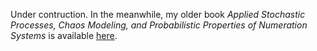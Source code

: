 Under contruction. In the meanwhile, my older book <em>Applied Stochastic Processes, Chaos Modeling, and Probabilistic Properties of Numeration Systems</em> is available <a href="https://mltechniques.com/resources/">here</a>.
